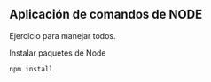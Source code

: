 ## Aplicación de comandos de NODE

Ejercicio para manejar todos.

Instalar paquetes de Node

```
npm install
```